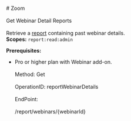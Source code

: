 <br>#     Zoom</br>
<br>Get Webinar Detail Reports</br>
<br>Retrieve a [report](https://support.zoom.us/hc/en-us/articles/201393719-Webinar-Reporting) containing past webinar details.  
**Scopes:** `report:read:admin`
 
**Prerequisites:**
* Pro or higher plan with Webinar add-on.</br>
<br>Method: Get</br>
<br>OperationID: reportWebinarDetails</br>
<br>EndPoint:</br>
<br>/report/webinars/{webinarId}</br>
